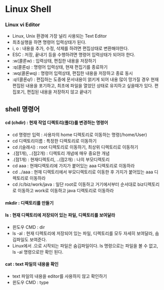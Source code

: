 # Linux Shell

### Linux vi Editor
* Linux, Unix 환경에 가장 널리 사용되는 Text Editor
* 최초실행을 하면 명령어 입력상태가 된다.
* i, o : 내용을 추가, 수정, 삭제를 하려면 편집상태로 변환해야한다.
* ESC  : 저장, 끝내기 등을 수행하려면 명령어 입력상태가 되어야 한다.
* :w(콜론w) : 입력상태, 편집한 내용을 저장하기
* :q(콜론q) : 명령어 입력상태, 현재 편집기를 종료하기
* :wq(콜론wq) : 명령어 입력상태, 편집한 내용을 저장하고 종료 동시
* :q!(콜론q!) : 편집하는 도중에 문서내용이 얽키게 되어 내용 많이 망가질 경우 현재 편집된 내용을 포기하고, 최초에 파일을 열었던 상태로 유지하고 싶을때가 있다. 편집포기, 편집된 내용을 저장하지 않고 끝내기

## shell 명령어
#### cd (chdir) : 현재 작업 디렉토리(폴더)를 변경하는 명령어
* cd 명령만 입력 : 사용자의 home 디렉토리로 이동하는 명령(/home/User)
* cd 디렉토리이름 : 특정한 디렉토리로 이동하기
* cd /(슬래시) : root 디렉토리로 이동하기, 최상위 디렉토리로 이동하기
* .(점1개), ..(점2개) : 디렉토리 개념에 매우 중요한 개념
* .(점1개) : 현재디렉토리, ..(점2개) : 나의 부모디렉토리
* cd aaa : 현재디렉토리에 가지가 붙어있는 aaa 디렉토리로 이동하라
* cd ../aaa : 현재 디렉토리에서 부모디렉토리로 이동한 후 가지가 붙어있는 aaa 디렉토리로 이동하라
* cd /c/biz/work/java : 일단 root로 이동하고 거기에서부터 순서대로 biz디렉토리로 이동하고 work로 이동하고 java 디렉토리로 이동하라

#### mkdir : 디렉토리를 만들기
#### ls : 현재 디렉토리에 저장되어 있는 파일, 디렉토리를 보여달라
* 윈도우 CMD : dir
* ls -al : 현재 디렉토리에 저장되어 있는 파일, 디렉토리를 모두 자세히 보여달라, 숨김파일도 보여준다.
* Linux에서 .으로 시작되는 파일은 숨김파일이다. ls 명령으로는 파일을 볼 수 없고, ls -al 명령으로만 확인 된다.

#### cat : text 파일의 내용을 확인
* text 파일의 내용을 editor를 사용하지 않고 확인하기
* 윈도우 CMD : type
